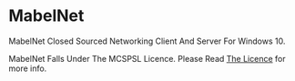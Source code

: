 # MabelNet
MabelNet Closed Sourced Networking Client And Server For Windows 10.

MabelNet Falls Under The MCSPSL Licence. Please Read <a href="https://mabelisyt.co/mcspsl">The Licence</a> for more info.
